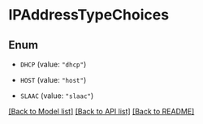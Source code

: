 # IPAddressTypeChoices

## Enum


* `DHCP` (value: `"dhcp"`)

* `HOST` (value: `"host"`)

* `SLAAC` (value: `"slaac"`)


[[Back to Model list]](../README.md#documentation-for-models) [[Back to API list]](../README.md#documentation-for-api-endpoints) [[Back to README]](../README.md)


